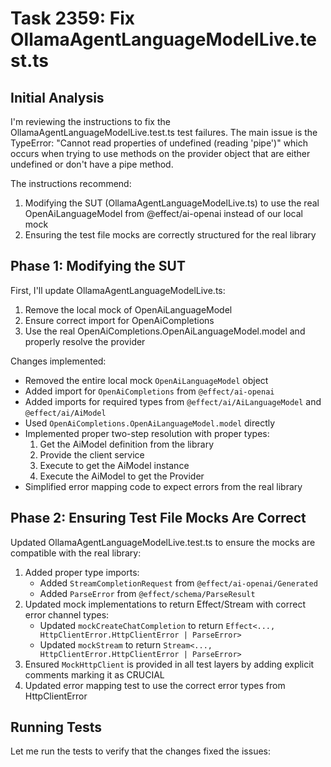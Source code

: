 # Task 2359: Fix OllamaAgentLanguageModelLive.test.ts

## Initial Analysis

I'm reviewing the instructions to fix the OllamaAgentLanguageModelLive.test.ts test failures. The main issue is the TypeError: "Cannot read properties of undefined (reading 'pipe')" which occurs when trying to use methods on the provider object that are either undefined or don't have a pipe method.

The instructions recommend:
1. Modifying the SUT (OllamaAgentLanguageModelLive.ts) to use the real OpenAiLanguageModel from @effect/ai-openai instead of our local mock
2. Ensuring the test file mocks are correctly structured for the real library

## Phase 1: Modifying the SUT

First, I'll update OllamaAgentLanguageModelLive.ts:
1. Remove the local mock of OpenAiLanguageModel
2. Ensure correct import for OpenAiCompletions
3. Use the real OpenAiCompletions.OpenAiLanguageModel.model and properly resolve the provider

Changes implemented:
- Removed the entire local mock `OpenAiLanguageModel` object
- Added import for `OpenAiCompletions` from `@effect/ai-openai`
- Added imports for required types from `@effect/ai/AiLanguageModel` and `@effect/ai/AiModel`
- Used `OpenAiCompletions.OpenAiLanguageModel.model` directly
- Implemented proper two-step resolution with proper types:
  1. Get the AiModel definition from the library
  2. Provide the client service
  3. Execute to get the AiModel instance
  4. Execute the AiModel to get the Provider
- Simplified error mapping code to expect errors from the real library

## Phase 2: Ensuring Test File Mocks Are Correct

Updated OllamaAgentLanguageModelLive.test.ts to ensure the mocks are compatible with the real library:
1. Added proper type imports:
   - Added `StreamCompletionRequest` from `@effect/ai-openai/Generated`
   - Added `ParseError` from `@effect/schema/ParseResult`
2. Updated mock implementations to return Effect/Stream with correct error channel types:
   - Updated `mockCreateChatCompletion` to return `Effect<..., HttpClientError.HttpClientError | ParseError>`
   - Updated `mockStream` to return `Stream<..., HttpClientError.HttpClientError | ParseError>`
3. Ensured `MockHttpClient` is provided in all test layers by adding explicit comments marking it as CRUCIAL
4. Updated error mapping test to use the correct error types from HttpClientError

## Running Tests

Let me run the tests to verify that the changes fixed the issues: